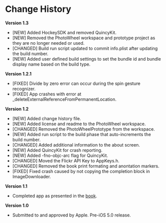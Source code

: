 # Change History

**Version 1.3**

   * [NEW] Added HockeySDK and removed QuincyKit.
   * [NEW] Removed the PhotoWheel workspace and prototype project as they are no longer needed or used.
   * [CHANGED] Build run script updated to commit info.plist after updating the build number.
   * [NEW] Added user defined build settings to set the bundle id and bundle display name based on the build type.
   
**Version 1.2.1**

   * [FIXED] Divide by zero error can occur during the spin gesture recognizer.
   * [FIXED] App crashes with error at _deleteExternalReferenceFromPermanentLocation. 

**Version 1.2**

   * [NEW] Added change history file.
   * [NEW] Added license and readme to the PhotoWheel workspace.
   * [CHANGED] Removed the PhotoWheelPrototype from the workspace.
   * [NEW] Added run script to the build phase that auto-increments the build number.
   * [CHANGED] Added additional information to the about screen.
   * [NEW] Added QuincyKit for crash reporting.
   * [NEW] Added -fno-objc-arc flag for QuincyKit.
   * [CHANGED] Moved the Flickr API Key to AppKeys.h.
   * [CHANGED] Removed the book print formating and anontation markers.
   * [FIXED] Fixed crash caused by not copying the completion block in ImageDownloader.

**Version 1.1**

   * Completed app as presented in the [book][1].

**Version 1.0**

   * Submitted to and approved by Apple. Pre-iOS 5.0 release.
   
   [1]: http://learnipadprogramming.com/
